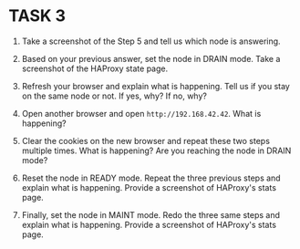 # TASK 3

1. Take a screenshot of the Step 5 and tell us which node is answering.

   

2. Based on your previous answer, set the node in DRAIN mode. Take a screenshot of the HAProxy state page.

3. Refresh your browser and explain what is happening. Tell us if you stay on the same node or not. If yes, why? If no, why?

4. Open another browser and open `http://192.168.42.42`. What is happening?

5. Clear the cookies on the new browser and repeat these two steps multiple times. What is happening? Are you reaching the node in DRAIN mode?

6. Reset the node in READY mode. Repeat the three previous steps and explain what is happening. Provide a screenshot of HAProxy's stats page.

7. Finally, set the node in MAINT mode. Redo the three same steps and explain what is happening. Provide a screenshot of HAProxy's stats page.